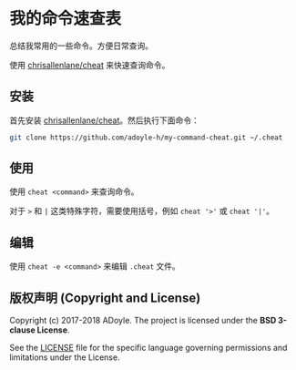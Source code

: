 # 我的命令速查表

总结我常用的一些命令。方便日常查询。

使用 [chrisallenlane/cheat][1] 来快速查询命令。

## 安装

首先安装 [chrisallenlane/cheat][1]。然后执行下面命令：

```bash
git clone https://github.com/adoyle-h/my-command-cheat.git ~/.cheat
```

## 使用

使用 `cheat <command>` 来查询命令。

对于 `>` 和 `|` 这类特殊字符，需要使用括号，例如 `cheat '>'` 或 `cheat '|'`。

## 编辑

使用 `cheat -e <command>` 来编辑 `.cheat` 文件。

## 版权声明 (Copyright and License)

Copyright (c) 2017-2018 ADoyle. The project is licensed under the **BSD 3-clause License**.

See the [LICENSE][] file for the specific language governing permissions and limitations under the License.


<!-- links -->

[LICENSE]: ./LICENSE

[0]: http://adoyle.me/blog/my-basic-linux-commands-cheatsheet.html
[1]: https://github.com/chrisallenlane/cheat
